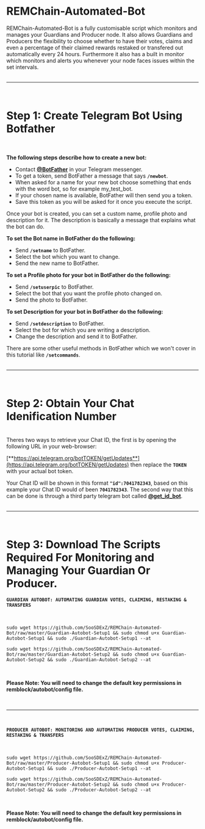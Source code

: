 # REMChain-Automated-Bot

REMChain-Automated-Bot is a fully customisable script which monitors and manages your Guardians and Producer node. It also allows Guardians and Producers the flexibility to choose whether to have their votes, claims and even a percentage of their claimed rewards restaked or transfered out automatically every 24 hours. Furthermore it also has a built in monitor which monitors and alerts you whenever your node faces issues within the set intervals.<br>
<br>

***
<br>

# Step 1: Create Telegram Bot Using Botfather
<br>

**The following steps describe how to create a new bot:**

* Contact [**@BotFather**](https://telegram.me/BotFather) in your Telegram messenger.
* To get a token, send BotFather a message that says **`/newbot`**.
* When asked for a name for your new bot choose something that ends with the word bot, so for example my_test_bot.
* If your chosen name is available, BotFather will then send you a token.
* Save this token as you will be asked for it once you execute the script.

Once your bot is created, you can set a custom name, profile photo and description for it. The description is basically a message that explains what the bot can do.

**To set the Bot name in BotFather do the following:**

* Send **`/setname`** to BotFather.
* Select the bot which you want to change.
* Send the new name to BotFather.

**To set a Profile photo for your bot in BotFather do the following:**

* Send **`/setuserpic`** to BotFather.
* Select the bot that you want the profile photo changed on.
* Send the photo to BotFather.

**To set Description for your bot in BotFather do the following:**

* Send **`/setdescription`** to BotFather.
* Select the bot for which you are writing a description.
* Change the description and send it to BotFather.

There are some other useful methods in BotFather which we won't cover in this tutorial like **`/setcommands`**.
<br>
<br>

***
<br>

# Step 2: Obtain Your Chat Idenification Number
<br>
Theres two ways to retrieve your Chat ID, the first is by opening the following URL in your web-browser: 

[**https://api.telegram.org/botTOKEN/getUpdates**](https://api.telegram.org/botTOKEN/getUpdates) then replace the **`TOKEN`** with your actual bot token.

Your Chat ID will be shown in this format **`"id":7041782343`**, based on this example your Chat ID would of been **`7041782343`**. The second way that this can be done is through a third party telegram bot called [**@get_id_bot**](https://telegram.me/get_id_bot).
<br>
<br>

***

<br>

# Step 3: Download The Scripts Required For Monitoring and Managing Your Guardian Or Producer.

**`GUARDIAN AUTOBOT: AUTOMATING GUARDIAN VOTES, CLAIMING, RESTAKING & TRANSFERS`**

<br>

```
sudo wget https://github.com/SooSDExZ/REMChain-Automated-Bot/raw/master/Guardian-Autobot-Setup1 && sudo chmod u+x Guardian-Autobot-Setup1 && sudo ./Guardian-Autobot-Setup1 --at
```
```
sudo wget https://github.com/SooSDExZ/REMChain-Automated-Bot/raw/master/Guardian-Autobot-Setup2 && sudo chmod u+x Guardian-Autobot-Setup2 && sudo ./Guardian-Autobot-Setup2 --at
```
<br>

**Please Note: You will need to change the default key permissions in remblock/autobot/config file.**

<br>

***

<br>

**`PRODUCER AUTOBOT: MONITORING AND AUTOMATING PRODUCER VOTES, CLAIMING, RESTAKING & TRANSFERS`**

<br>

```
sudo wget https://github.com/SooSDExZ/REMChain-Automated-Bot/raw/master/Producer-Autobot-Setup1 && sudo chmod u+x Producer-Autobot-Setup1 && sudo ./Producer-Autobot-Setup1 --at
```
```
sudo wget https://github.com/SooSDExZ/REMChain-Automated-Bot/raw/master/Producer-Autobot-Setup2 && sudo chmod u+x Producer-Autobot-Setup2 && sudo ./Producer-Autobot-Setup2 --at
```
<br>

**Please Note: You will need to change the default key permissions in remblock/autobot/config file.**
<br>
